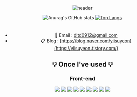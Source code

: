 <div align="center">

![header](https://capsule-render.vercel.app/api?type=rect&color=gradient&height=250&section=header&text=LEE%20SUYEON&fontSize=40&animation=twinkling)

![Anurag's GitHub stats](https://github-readme-stats.vercel.app/api?username=bagoye&show_icons=true&theme=blueberry) 
[![Top Langs](https://github-readme-stats.vercel.app/api/top-langs/?username=bagoye&layout=compact)](https://github.com/anuraghazra/github-readme-stats)


# 

- 📧  Email : dltd0912@gmail.com
- 📋  Blog : [https://blog.naver.com/yiisuyeon](https://yiisuyeon.tistory.com/)


 ## 💡 Once I've used 💡

### Front-end
<img src="https://img.shields.io/badge/React-61DAFB.svg?&style=for-the-badge&logo=React&logoColor=white">
<img src="https://img.shields.io/badge/vue.js-4FC08D.svg?&style=for-the-badge&logo=vue.js&logoColor=white">
<img src="https://img.shields.io/badge/JavaScript-F7DF1E.svg?&style=for-the-badge&logo=JavaScript&logoColor=white">
<img src="https://img.shields.io/badge/typescript-3178C6.svg?&style=for-the-badge&logo=typescript&logoColor=white">
<img src="https://img.shields.io/badge/HTML-C54127.svg?&style=for-the-badge&logo=html5&logoColor=white">
<img src="https://img.shields.io/badge/CSS-254BDD.svg?&style=for-the-badge&logo=css3&logoColor=white">
<img src="https://img.shields.io/badge/styledcomponents-DB7093.svg?&style=for-the-badge&logo=styledcomponents&logoColor=white">
<img src="https://img.shields.io/badge/tailwindcss-06B6D4.svg?&style=for-the-badge&logo=tailwindcss&logoColor=white">
<img src="https://img.shields.io/badge/threedotjs-000000.svg?&style=for-the-badge&logo=threedotjs&logoColor=white">
<br>


